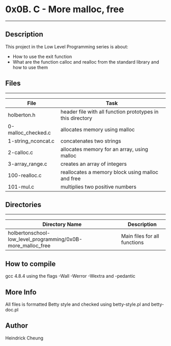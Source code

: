 # 0x0B. C - More malloc, free
---
## Description

This project in the Low Level Programming series is about:
* How to use the exit function
* What are the function calloc and realloc from the standard library and how to use them

## Files
---
File|Task
---|---
holberton.h | header file with all function prototypes in this directory
0-malloc_checked.c | allocates memory using malloc
1-string_nconcat.c | concatenates two strings
2-calloc.c |  allocates memory for an array, using malloc
3-array_range.c | creates an array of integers
100-realloc.c | reallocates a memory block using malloc and free
101-mul.c | multiplies two positive numbers

## Directories
---
Directory Name | Description
---|---
holbertonschool-low_level_programming/0x0B-more_malloc_free | Main files for all functions

## How to compile
gcc 4.8.4 using the flags -Wall -Werror -Wextra and -pedantic

## More Info
All files is formatted Betty style and checked using betty-style.pl and betty-doc.pl

## Author
Heindrick Cheung